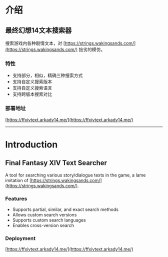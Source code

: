 # 介绍

## 最终幻想14文本搜索器

搜索游戏内各种剧情文本，对 [https://strings.wakingsands.com/](https://strings.wakingsands.com/) 拙劣的模仿。

### 特性

- 支持部分，相似，精确三种搜索方式
- 支持自定义搜索版本
- 支持自定义搜索语言
- 支持跨版本搜索对比

### 部署地址

[https://ffxivtext.arkady14.me/](https://ffxivtext.arkady14.me/)

---

# Introduction

## Final Fantasy XIV Text Searcher

A tool for searching various story/dialogue texts in the game, a lame imitation of [https://strings.wakingsands.com/](https://strings.wakingsands.com/).

### Features

- Supports partial, similar, and exact search methods
- Allows custom search versions
- Supports custom search languages
- Enables cross-version search

### Deployment

[https://ffxivtext.arkady14.me/](https://ffxivtext.arkady14.me/)